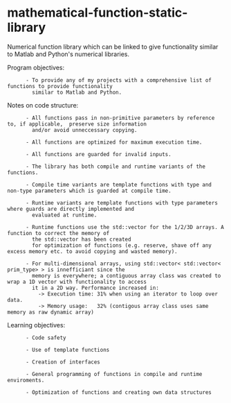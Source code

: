 # mathematical-function-static-library
Numerical function library which can be linked to give functionality similar to Matlab and Python's numerical libraries. 

Program objectives: 

          - To provide any of my projects with a comprehensive list of functions to provide functionality 
            similar to Matlab and Python. 
                    
                    
Notes on code structure: 

          - All functions pass in non-primitive parameters by reference to, if applicable,  preserve size information 
            and/or avoid unneccessary copying. 
            
          - All functions are optimized for maximum execution time. 
          
          - All functions are guarded for invalid inputs. 
          
          - The library has both compile and runtime variants of the functions.
          
          - Compile time variants are template functions with type and non-type parameters which is guarded at compile time. 
          
          - Runtime variants are template functions with type parameters where guards are directly implemented and
            evaluated at runtime. 
          
          - Runtime functions use the std::vector for the 1/2/3D arrays. A function to correct the memory of 
            the std::vector has been created 
            for optimization of functions (e.g. reserve, shave off any excess memory etc. to avoid copying and wasted memory).
            
          - For multi-dimensional arrays, using std::vector< std::vector< prim_type> > is innefficiant since the 
            memory is everywhere; a contiguous array class was created to wrap a 1D vector with functionality to access 
            it in a 2D way. Performance increased in:
              -> Execution time: 31% when using an iterator to loop over data. 
              -> Memory usage:   32% (contigous array class uses same memory as raw dynamic array) 

          
          
Learning objectives:

          - Code safety 
          
          - Use of template functions 
          
          - Creation of interfaces 
          
          - General programming of functions in compile and runtime enviroments.
          
          - Optimization of functions and creating own data structures 
          
          
          
